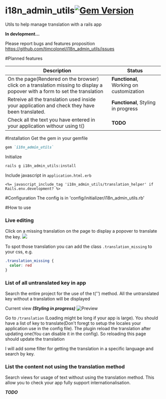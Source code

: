 i18n_admin_utils[![Gem Version](https://badge.fury.io/rb/i18n_admin_utils.png)](http://badge.fury.io/rb/i18n_admin_utils)
================

Utils to help manage translation with a rails app


**In devlopment...**

Please report bugs and features proposition https://github.com/timcolonel/i18n_admin_utils/issues


#Planned features

Description | Status
--- | ---
On the page(Rendered on the browser) click on a translation missing to display a popover with a form to set the translation | **Functional**, Working on customization
Retreive all the translation used inside your application and check they have been translated.| **Functional**, Styling in progress
Check all the text you have entered in your application withour using t() | **TODO**



#Installation
Get the gem in your gemfile 
```ruby
gem `i18n_admin_utils`

```

Initialize
```bash
rails g i18n_admin_utils:install
```

Include javascript in `application.html.erb`
```erb
<%= javascript_include_tag 'i18n_admin_utils/translation_helper' if Rails.env.development? %>
```
#Configuration
The config is in 'config/initializer/i18n_admin_utils.rb'


#How to use
### Live editing
Click on a missing translation on the page to display a popover to translate the key.
![](https://f.cloud.github.com/assets/1031227/2431014/d6503c64-ad14-11e3-9fcf-f5339e1af69b.PNG)

To spot those translation you can add the class `.translation_missing` to your css, e.g.
```css
.translation_missing {
  color: red
}
```

### List of all untranslated key in app 
Search the entire project for the use of the t('') method. All the untranslated key without a translation will be displayed

Current view ***(Styling in progress)***
![Preview](https://f.cloud.github.com/assets/1031227/2444217/48365ab4-ae4d-11e3-80f2-cb080831da24.PNG)

Go to `/translation` (Loading might be long if your app is large). You should have a list of key to translate(Don't foregt to setup the locales your application use in the config file). The plugin reload the translation after updating one(You can disable it in the config). So reloading this page should update the translation

I will add some filter for getting the translation in a specific language and search by key.

### List the content not using the translation method
Search views for usage of text without using the translation method. This allow you to check your app fully support internationalisation.


***TODO***
